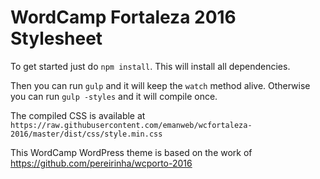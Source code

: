 # WordCamp Fortaleza 2016 Stylesheet
To get started just do `npm install`. This will install all dependencies.

Then you can run `gulp` and it will keep the `watch` method alive. Otherwise you can run `gulp -styles` and it will compile once.

The compiled CSS is available at `https://raw.githubusercontent.com/emanweb/wcfortaleza-2016/master/dist/css/style.min.css`

This WordCamp WordPress theme is based on the work of https://github.com/pereirinha/wcporto-2016
